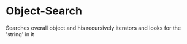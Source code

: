 Object-Search
=============

Searches overall object and his recursively iterators and looks for the 'string' in it
